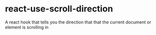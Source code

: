 # react-use-scroll-direction
A react hook that tells you the direction that that the current document or element is scrolling in
